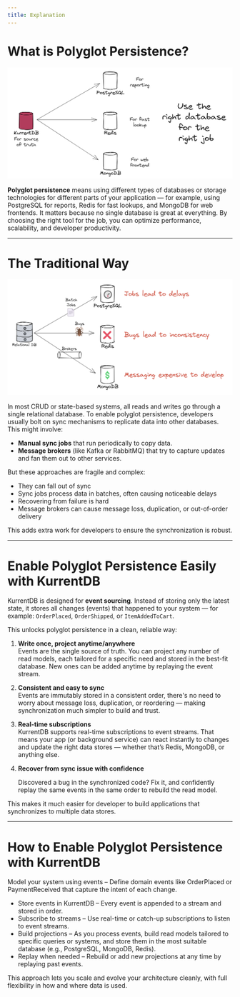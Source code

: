 ```yaml
---
title: Explanation
---
```


#

# What is Polyglot Persistence?

![](./images/polyglot-persistence-use-the-right-database-for-the-job.png)

**Polyglot persistence** means using different types of databases or storage technologies for different parts of your application — for example, using PostgreSQL for reports, Redis for fast lookups, and MongoDB for web frontends. It matters because no single database is great at everything. By choosing the right tool for the job, you can optimize performance, scalability, and developer productivity.

---

# The Traditional Way

![](./images/polyglot-persistence-traditional.png)

In most CRUD or state-based systems, all reads and writes go through a single relational database. To enable polyglot persistence, developers usually bolt on sync mechanisms to replicate data into other databases. This might involve:

- **Manual sync jobs** that run periodically to copy data.
- **Message brokers** (like Kafka or RabbitMQ) that try to capture updates and fan them out to other services.

But these approaches are fragile and complex:

- They can fall out of sync
- Sync jobs process data in batches, often causing noticeable delays
- Recovering from failure is hard
- Message brokers can cause message loss, duplication, or out-of-order delivery

This adds extra work for developers to ensure the synchronization is robust.

---

# Enable Polyglot Persistence Easily with KurrentDB

KurrentDB is designed for **event sourcing**. Instead of storing only the latest state, it stores all changes (events) that happened to your system — for example: `OrderPlaced`, `OrderShipped`, or `ItemAddedToCart`.

This unlocks polyglot persistence in a clean, reliable way:

1. **Write once, project anytime/anywhere**\
   Events are the single source of truth. You can project any number of read models, each tailored for a specific need and stored in the best-fit database. New ones can be added anytime by replaying the event stream.

2. **Consistent and easy to sync**\
   Events are immutably stored in a consistent order, there's no need to worry about message loss, duplication, or reordering — making synchronization much simpler to build and trust.

3. **Real-time subscriptions**\
   KurrentDB supports real-time subscriptions to event streams. That means your app (or background service) can react instantly to changes and update the right data stores — whether that’s Redis, MongoDB, or anything else.

4. **Recover from sync issue with confidence**

   Discovered a bug in the synchronized code? Fix it, and confidently replay the same events in the same order to rebuild the read model.

This makes it much easier for developer to build applications that synchronizes to multiple data stores.

---

# How to Enable Polyglot Persistence with KurrentDB

Model your system using events – Define domain events like OrderPlaced or PaymentReceived that capture the intent of each change.

- Store events in KurrentDB – Every event is appended to a stream and stored in order.
- Subscribe to streams – Use real-time or catch-up subscriptions to listen to event streams.
- Build projections – As you process events, build read models tailored to specific queries or systems, and store them in the most suitable database (e.g., PostgreSQL, MongoDB, Redis).
- Replay when needed – Rebuild or add new projections at any time by replaying past events.

This approach lets you scale and evolve your architecture cleanly, with full flexibility in how and where data is used.

